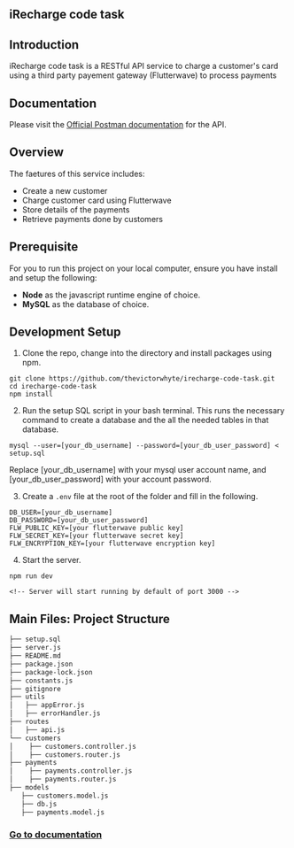 iRecharge code task
----

## Introduction
iRecharge code task is a RESTful API service to charge a customer's card using a third party payement gateway (Flutterwave) to process payments

## Documentation
Please visit the [Official Postman documentation](https://documenter.getpostman.com/view/10703028/VUr1HtAY) for the API.

## Overview
The faetures of this service includes:
* Create a new customer
* Charge customer card using Flutterwave
* Store details of the payments
* Retrieve payments done by customers

## Prerequisite
For you to run this project on your local computer, ensure you have install and setup the following:
* **Node** as the javascript runtime engine of choice.
* **MySQL** as the database of choice.

## Development Setup
1. Clone the repo, change into the directory and install packages using npm.
```
git clone https://github.com/thevictorwhyte/irecharge-code-task.git
cd irecharge-code-task
npm install
```

2. Run the setup SQL script in your bash terminal. This runs the necessary command to create a database and the all the needed tables in that database.
```
mysql --user=[your_db_username] --password=[your_db_user_password] < setup.sql
```
Replace [your_db_username] with your mysql user account name, and [your_db_user_password] with your account password.

3. Create a `.env` file at the root of the folder and fill in the following.
```
DB_USER=[your_db_username]
DB_PASSWORD=[your_db_user_password]
FLW_PUBLIC_KEY=[your flutterwave public key]
FLW_SECRET_KEY=[your flutterwave secret key]
FLW_ENCRYPTION_KEY=[your flutterwave encryption key]
```

4. Start the server.
```
npm run dev

<!-- Server will start running by default of port 3000 -->
```

## Main Files: Project Structure
  ```sh
  ├── setup.sql
  ├── server.js 
  ├── README.md
  ├── package.json
  ├── package-lock.json
  ├── constants.js
  ├── gitignore
  ├── utils
  │   ├── appError.js 
  │   ├── errorHandler.js
  ├── routes
  │   ├── api.js
  └── customers
  │    ├── customers.controller.js
  │    ├── customers.router.js
  ├── payments
  │    ├── payments.controller.js
  │    ├── payments.router.js
  ├── models
     ├── customers.model.js 
     ├── db.js
     ├── payments.model.js
  ```

### [Go to documentation](https://documenter.getpostman.com/view/10703028/VUr1HtAY) 